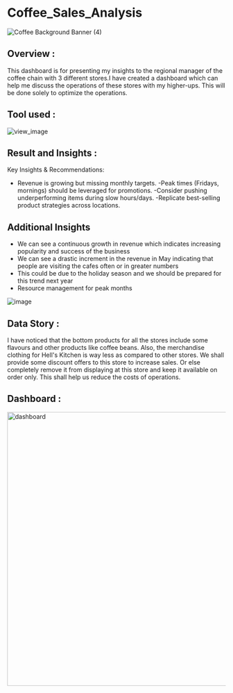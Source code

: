 # Coffee_Sales_Analysis
![Coffee Background Banner (4)](https://static.vecteezy.com/system/resources/previews/023/010/450/non_2x/the-cup-of-latte-coffee-with-heart-shaped-latte-art-and-ai-generated-free-photo.jpg)

## Overview : 
This dashboard is for presenting my insights to the regional manager of the coffee chain with 3 different stores.I have created a dashboard which can help me discuss the operations of these stores with my higher-ups. This will be done solely to optimize the operations.

## Tool used :
![view_image](https://logodix.com/logo/34636.png)

## Result and Insights :
Key Insights & Recommendations:
- Revenue is growing but missing monthly targets.
-Peak times (Fridays, mornings) should be leveraged for promotions.
-Consider pushing underperforming items during slow hours/days.
-Replicate best-selling product strategies across locations.
## Additional Insights
- We can see a continuous growth in revenue which indicates increasing popularity and success of the business
- We can see a drastic increment in the revenue in May indicating that people are visiting the cafes often or in greater numbers
- This could be due to the  holiday season and we should be prepared for this trend next year
- Resource management for peak months

![image](https://github.com/user-attachments/assets/16df1cba-d0fe-4dba-a1a9-e1e330c58dbf)

## Data Story :
I have noticed that the bottom products for all the stores include some flavours and other products like coffee beans. Also, the merchandise clothing for Hell's Kitchen is way less as compared to other stores. We shall provide some discount offers to this store to increase sales. Or else completely remove it from displaying at this store and keep it available on order only. This shall help us reduce the costs of operations.


## Dashboard :
<img width="1089" height="631" alt="dashboard" src="https://github.com/user-attachments/assets/4fecce59-f2ff-43ef-9496-29458fca5087" />

